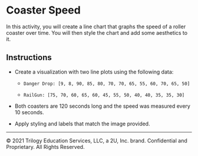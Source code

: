 # Coaster Speed

In this activity, you will create a line chart that graphs the speed of a roller coaster over time. You will then style the chart and add some aesthetics to it.

## Instructions

* Create a visualization with two line plots using the following data:

  * `Danger Drop: [9, 8, 90, 85, 80, 70, 70, 65, 55, 60, 70, 65, 50]`

  * `RailGun: [75, 70, 60, 65, 60, 45, 55, 50, 40, 40, 35, 35, 30]`

* Both coasters are 120 seconds long and the speed was measured every 10 seconds.

* Apply styling and labels that match the image provided.

---

© 2021 Trilogy Education Services, LLC, a 2U, Inc. brand. Confidential and Proprietary. All Rights Reserved.
